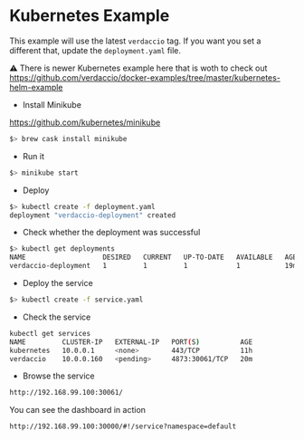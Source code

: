 # Kubernetes Example

This example will use the latest `verdaccio` tag. If you want you set a different that, update the `deployment.yaml` file.

⚠️ There is newer Kubernetes example here that is woth to check out https://github.com/verdaccio/docker-examples/tree/master/kubernetes-helm-example

* Install Minikube

https://github.com/kubernetes/minikube

```bash
$> brew cask install minikube
```

* Run it

```bash
$> minikube start
```

* Deploy

```bash
$> kubectl create -f deployment.yaml
deployment "verdaccio-deployment" created
```

* Check whether the deployment was successful

```bash
$> kubectl get deployments
NAME                   DESIRED   CURRENT   UP-TO-DATE   AVAILABLE   AGE
verdaccio-deployment   1         1         1            1           19m
```

* Deploy the service

```bash
$> kubectl create -f service.yaml
```

* Check the service

```bash
kubectl get services
NAME         CLUSTER-IP   EXTERNAL-IP   PORT(S)          AGE
kubernetes   10.0.0.1     <none>        443/TCP          11h
verdaccio    10.0.0.160   <pending>     4873:30061/TCP   20m
```

* Browse the service

```bash
http://192.168.99.100:30061/
```

You can see the dashboard in action

```
http://192.168.99.100:30000/#!/service?namespace=default
```

